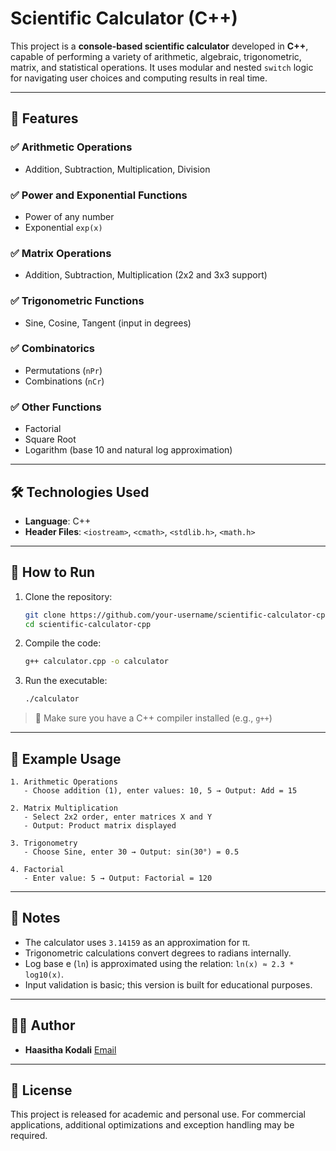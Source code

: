 # Scientific Calculator (C++)

This project is a **console-based scientific calculator** developed in **C++**, capable of performing a variety of arithmetic, algebraic, trigonometric, matrix, and statistical operations. It uses modular and nested `switch` logic for navigating user choices and computing results in real time.

---

## 🧮 Features

### ✅ Arithmetic Operations
- Addition, Subtraction, Multiplication, Division

### ✅ Power and Exponential Functions
- Power of any number
- Exponential `exp(x)`

### ✅ Matrix Operations
- Addition, Subtraction, Multiplication (2x2 and 3x3 support)

### ✅ Trigonometric Functions
- Sine, Cosine, Tangent (input in degrees)

### ✅ Combinatorics
- Permutations (`nPr`)
- Combinations (`nCr`)

### ✅ Other Functions
- Factorial
- Square Root
- Logarithm (base 10 and natural log approximation)

---

## 🛠️ Technologies Used

- **Language**: C++
- **Header Files**: `<iostream>`, `<cmath>`, `<stdlib.h>`, `<math.h>`

---

## 🚀 How to Run

1. Clone the repository:
   ```bash
   git clone https://github.com/your-username/scientific-calculator-cpp.git
   cd scientific-calculator-cpp
   ````

2. Compile the code:

   ```bash
   g++ calculator.cpp -o calculator
   ```

3. Run the executable:

   ```bash
   ./calculator
   ```

> 📌 Make sure you have a C++ compiler installed (e.g., `g++`)

---

## 🧠 Example Usage

```text
1. Arithmetic Operations
   - Choose addition (1), enter values: 10, 5 → Output: Add = 15

2. Matrix Multiplication
   - Select 2x2 order, enter matrices X and Y
   - Output: Product matrix displayed

3. Trigonometry
   - Choose Sine, enter 30 → Output: sin(30°) = 0.5

4. Factorial
   - Enter value: 5 → Output: Factorial = 120
```

---

## 📌 Notes

* The calculator uses `3.14159` as an approximation for π.
* Trigonometric calculations convert degrees to radians internally.
* Log base e (`ln`) is approximated using the relation: `ln(x) ≈ 2.3 * log10(x)`.
* Input validation is basic; this version is built for educational purposes.

---

## 👨‍💻 Author

* **Haasitha Kodali**
  [Email](mailto:kodalihaasitha@gmail.com) 

---

## 📜 License

This project is released for academic and personal use. For commercial applications, additional optimizations and exception handling may be required.

